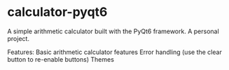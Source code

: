 # calculator-pyqt6
A simple arithmetic calculator built with the PyQt6 framework. A personal project.

Features:
Basic arithmetic calculator features
Error handling (use the clear button to re-enable buttons)
Themes
